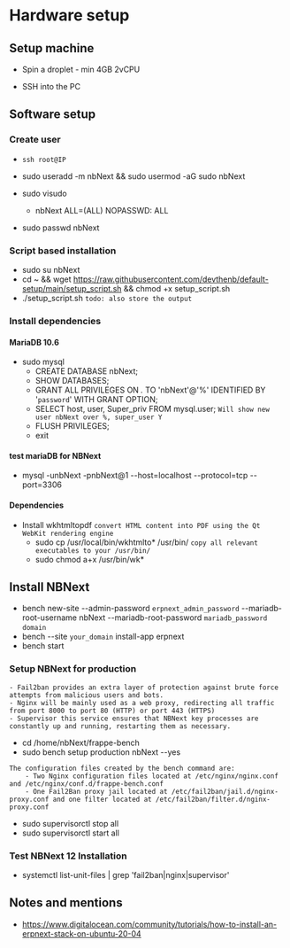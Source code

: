 # Hardware setup
## Setup machine
- Spin a droplet - min 4GB 2vCPU
<!-- Should we setup DNS here? -->
<!-- - Setup firewall (Need the following ports)
    - 22/tcp (SSH)
    - 80/tcp (HTTP)
    - 443/tcp (HTTPS)

    - 8000/tcp (for testing your platform before deploying to production) `remove this again after everything is done`
    - 3306/tcp (If want to access MariaDB, better change this port)
    
    - 143/tcp (IMAP) `Is this needed?`
    - 25/tcp `Is this needed?` -->

- SSH into the PC



## Software setup
### Create user
- `ssh root@IP`
- sudo useradd -m nbNext && sudo usermod -aG sudo nbNext
- sudo visudo
    - nbNext ALL=(ALL) NOPASSWD: ALL

- sudo passwd nbNext


### Script based installation
- sudo su nbNext
- cd ~ && wget https://raw.githubusercontent.com/devthenb/default-setup/main/setup_script.sh && chmod +x setup_script.sh
- ./setup_script.sh  `todo: also store the output`




### Install dependencies
<!-- - sudo apt update -->
<!-- - LC_ALL=en_US.UTF-8
LC_CTYPE=en_US.UTF-8
LANG=en_US.UTF-8
- sudo reboot -->
<!-- - sudo apt install mariadb-server # Might not give the latest/required version -->
#### MariaDB 10.6
<!-- - sudo mysql_secure_installation
    - The first prompt will ask you about the root password, but since there is no password configured yet, press ENTER.
    - Next, you will have to decide on using Unix authentication or not. Answer Y to accept this authentication method.
    - When asked about changing the MariaDB root password, answer N. Using the default password along with Unix authentication is the recommended setup for Ubuntu-based systems because the root account is closely related to automated system maintenance tasks.
    - The remaining questions have to do with removing the anonymous database user, restricting the root account to log in remotely on localhost, removing the test database, and reloading privilege tables. It is safe to answer Y to all those questions.
 -->
- sudo mysql
    - CREATE DATABASE nbNext;
    - SHOW DATABASES;
    - GRANT ALL PRIVILEGES ON *.* TO 'nbNext'@'%' IDENTIFIED BY '`password`' WITH GRANT OPTION;
    - SELECT host, user, Super_priv FROM mysql.user; `Will show new user nbNext over %, super_user Y`
    - FLUSH PRIVILEGES;
    - exit

#### test mariaDB for NBNext
- mysql -unbNext -pnbNext@1 --host=localhost --protocol=tcp --port=3306



#### Dependencies
<!-- wget https://github.com/wkhtmltopdf/wkhtmltopdf/releases/download/0.12.5/wkhtmltox_0.12.5-1.bionic_amd64.deb -->
<!-- sudo dpkg -i wkhtmltox_0.12.5-1.bionic_amd64.deb -->
- Install wkhtmltopdf `convert HTML content into PDF using the Qt WebKit rendering engine`
    - sudo cp /usr/local/bin/wkhtmlto* /usr/bin/ `copy all relevant executables to your /usr/bin/`
    - sudo chmod a+x /usr/bin/wk*



## Install NBNext
<!-- - cd ~/frappe-bench -->
- bench new-site --admin-password `erpnext_admin_password` --mariadb-root-username nbNext --mariadb-root-password `mariadb_password` `domain`
- bench --site `your_domain` install-app erpnext
- bench start


### Setup NBNext for production
```
- Fail2ban provides an extra layer of protection against brute force attempts from malicious users and bots.
- Nginx will be mainly used as a web proxy, redirecting all traffic from port 8000 to port 80 (HTTP) or port 443 (HTTPS)
- Supervisor this service ensures that NBNext key processes are constantly up and running, restarting them as necessary.
```
- cd /home/nbNext/frappe-bench
- sudo bench setup production nbNext --yes
```
The configuration files created by the bench command are:
    - Two Nginx configuration files located at /etc/nginx/nginx.conf and /etc/nginx/conf.d/frappe-bench.conf
    - One Fail2Ban proxy jail located at /etc/fail2ban/jail.d/nginx-proxy.conf and one filter located at /etc/fail2ban/filter.d/nginx-proxy.conf
```
- sudo supervisorctl stop all
- sudo supervisorctl start all


### Test NBNext 12 Installation
- systemctl list-unit-files | grep 'fail2ban\|nginx\|supervisor'




## Notes and mentions
- https://www.digitalocean.com/community/tutorials/how-to-install-an-erpnext-stack-on-ubuntu-20-04

